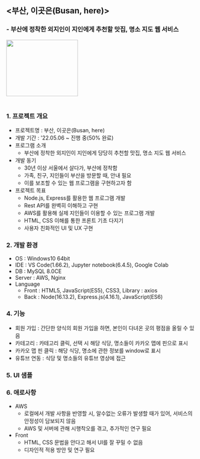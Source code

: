 ## <부산, 이곳은(Busan, here)>
### - 부산에 정착한 외지인이 지인에게 추천할 맛집, 명소 지도 웹 서비스 
<!--
<img src="https://user-images.githubusercontent.com/96553431/168752791-4cda4d98-fb79-4561-9c28-7941b6bb9d49.png" width="175" height="150"><br>
![busan,here_logo5](https://user-images.githubusercontent.com/96553431/168899776-e026d934-d8af-40ed-8f2c-f3c789022890.png)
-->

<img src="https://user-images.githubusercontent.com/96553431/168899776-e026d934-d8af-40ed-8f2c-f3c789022890.png" width="190" height="150"><br>
<br>

### 1. 프로젝트 개요
- 프로젝트명 : 부산, 이곳은(Busan, here)
- 개발 기간 : '22.05.06 ~ 진행 중(50% 완료)
- 프로그램 소개
    - 부산에 정착한 외지인이 지인에게 당당히 추천할 맛집, 명소 지도 웹 서비스 
- 개발 동기
    - 30년 이상 서울에서 살다가, 부산에 정착함
    - 가족, 친구, 지인들이 부산을 방문할 때, 안내 필요
    - 이를 보조할 수 있는 웹 프로그램을 구현하고자 함
- 프로젝트 목표
    - Node.js, Express를 활용한 웹 프로그램 개발
    - Rest API를 완벽히 이해하고 구현
    - AWS를 활용해 실제 지인들이 이용할 수 있는 프로그램 개발
    - HTML, CSS 이해를 통한 프론트 기초 다지기
    - 사용자 친화적인 UI 및 UX 구현

### 2. 개발 환경
- OS : Windows10 64bit
- IDE : VS Code(1.66.2), Jupyter notebook(6.4.5), Google Colab
- DB : MySQL 8.0CE
- Server : AWS, Nginx
- Language
    - Front : HTML5, JavaScript(ES5), CSS3, Library : axios
    - Back : Node(16.13.2), Express.js(4.16.1), JavaScript(ES6)

### 4. 기능
- 회원 가입 : 간단한 양식의 회원 가입을 하면, 본인이 다녀온 곳의 평점을 올릴 수 있음
- 카테고리 : 카테고리 클릭, 선택 시 해당 식당, 명소들이 카카오 맵에 핀으로 표시
- 카카오 맵 핀 클릭 : 해당 식당, 명소에 관한 정보를 window로 표시
- 유튜브 연동 : 식당 및 명소들의 유튜브 영상에 접근


### 5. UI 샘플

### 6. 애로사항
- AWS
    - 로컬에서 개발 사항을 반영할 시, 알수없는 오류가 발생할 때가 있어, 서비스의 안정성이 담보되지 않음
    - AWS 및 서버에 관해 시행착오를 겪고, 추가적인 연구 필요
- Front
    - HTML, CSS 문법을 안다고 해서 UI를 잘 꾸밀 수 없음
    - 디자인적 적용 방안 및 연구 필요


